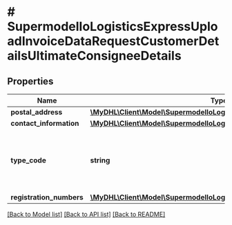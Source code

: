 # # SupermodelIoLogisticsExpressUploadInvoiceDataRequestCustomerDetailsUltimateConsigneeDetails

## Properties

Name | Type | Description | Notes
------------ | ------------- | ------------- | -------------
**postal_address** | [**\MyDHL\Client\Model\SupermodelIoLogisticsExpressAddress**](SupermodelIoLogisticsExpressAddress.md) |  |
**contact_information** | [**\MyDHL\Client\Model\SupermodelIoLogisticsExpressContact**](SupermodelIoLogisticsExpressContact.md) |  |
**type_code** | **string** | Please enter the business party type of the ultimate consignee | [optional]
**registration_numbers** | [**\MyDHL\Client\Model\SupermodelIoLogisticsExpressRegistrationNumbers[]**](SupermodelIoLogisticsExpressRegistrationNumbers.md) |  | [optional]

[[Back to Model list]](../../README.md#models) [[Back to API list]](../../README.md#endpoints) [[Back to README]](../../README.md)
